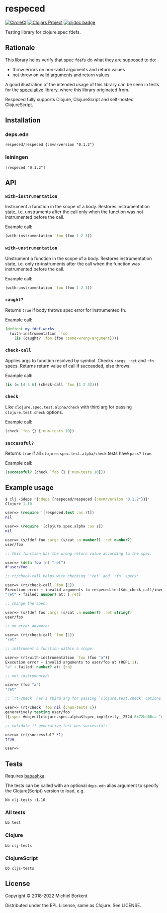 # respeced
[![CircleCI](https://circleci.com/gh/borkdude/respeced/tree/master.svg?style=svg)](https://circleci.com/gh/borkdude/respeced/tree/master)
[![Clojars Project](https://img.shields.io/clojars/v/respeced.svg)](https://clojars.org/respeced)
[![cljdoc badge](https://cljdoc.org/badge/respeced/respeced)](https://cljdoc.org/d/respeced/respeced/CURRENT)

Testing library for clojure.spec fdefs.

## Rationale

This library helps verify that [spec](https://clojure.org/about/spec) `fdefs` do
what they are supposed to do:

- throw errors on non-valid arguments and return values
- not throw on valid arguments and return values

A good illustration of the intended usage of this library can be seen in tests
for the
[speculative](https://github.com/slipset/speculative/blob/master/test/speculative/core_test.cljc)
library, where this library originated from.

Respeced fully supports Clojure, ClojureScript and self-hosted ClojureScript.

## Installation

### deps.edn

```
respeced/respeced {:mvn/version "0.1.2"}
```

### leiningen

```
[respeced "0.1.2"]
```

## API

### `with-instrumentation`
Instrument a function in the scope of a body. Restores instrumentation state,
i.e. unstruments after the call only when the function was not instrumented
before the call.

Example call:

```clojure
(with-instrumentation `foo (foo 1 2 3))
```

### `with-unstrumentation`
Unstrument a function in the scope of a body. Restores instrumentation state,
i.e. only re-instruments after the call when the function was instrumented
before the call.

Example call:

```clojure
(with-unstrumentation `foo (foo 1 2 3))
```

### `caught?`
Returns `true` if body throws spec error for instrumented fn.

Example call:

```clojure
(deftest my-fdef-works
  (with-instrumentation `foo
    (is (caught? `foo (foo :some-wrong-argument))))
```

### `check-call`
Applies args to function resolved by symbol. Checks `:args`, `:ret` and `:fn`
specs. Returns return value of call if succeeded, else throws.

Example call:

```clojure
(is (= [4 5 6] (check-call `foo [1 2 3])))
```

### `check`
Like `clojure.spec.test.alpha/check` with third arg for passing
`clojure.test.check` options.

Example call:

```clojure
(check `foo {} {:num-tests 10})
```

### `successful?`
Returns `true` if all `clojure.spec.test.alpha/check` tests have `pass?` `true`.

Example call:

```clojure
(successful? (check `foo {} {:num-tests 10}))
```

## Example usage

``` clojure
$ clj -Sdeps '{:deps {respeced/respeced {:mvn/version "0.1.2"}}}'
Clojure 1.10

user=> (require '[respeced.test :as rt])
nil

user=> (require '[clojure.spec.alpha :as s])
nil

user=> (s/fdef foo :args (s/cat :n number?) :ret number?)
user/foo

;; this function has the wrong return value according to the spec:

user=> (defn foo [n] "ret")
#'user/foo

;; rt/check-call helps with checking `:ret` and `:fn` specs:

user=> (rt/check-call `foo [1])
Execution error - invalid arguments to respeced.test$do_check_call/invokeStatic at (test.cljc:138).
"ret" - failed: number? at: [:ret]

;; change the spec:

user=> (s/fdef foo :args (s/cat :n number?) :ret string?)
user/foo

;; no error anymore:

user=> (rt/check-call `foo [1])
"ret"

;; instrument a function within a scope:

user=> (rt/with-instrumentation `foo (foo "a"))
Execution error - invalid arguments to user/foo at (REPL:1).
"a" - failed: number? at: [:n]

;; not instrumented:

user=> (foo "a")
"ret"

;; `rt/check` has a third arg for passing `clojure.test.check` options:

user=> (rt/check `foo nil {:num-tests 1})
generatively testing user/foo
({:spec #object[clojure.spec.alpha$fspec_impl$reify__2524 0x72bd06ca "clojure.spec.alpha$fspec_impl$reify__2524@72bd06ca"], :clojure.spec.test.check/ret {:result true, :pass? true, :num-tests 1, :time-elapsed-ms 1, :seed 1541249961647}, :sym user/foo})

;; validate if generative test was successful:

user=> (rt/successful? *1)
true

user=>
```

## Tests

Requires [babashka](https://github.com/babashka/babashka#installation).

The tests can be called with an optional `deps.edn` alias argument to
specify the Clojure(Script) version to load, e.g.

`bb clj-tests :1.10`

### All tests

`bb test`

### Clojure

`bb clj-tests`
     
### ClojureScript

`bb cljs-tests`
    
## License

Copyright © 2018-2022 Michiel Borkent

Distributed under the EPL License, same as Clojure. See LICENSE.
